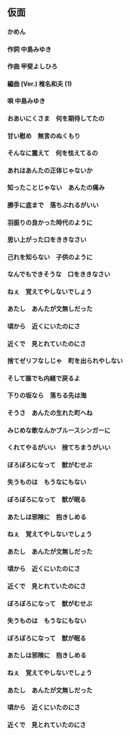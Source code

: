 ## 仮面
#### かめん

#### 作詞 中島みゆき
#### 作曲 甲斐よしひろ
#### 編曲 (Ver.)  椎名和夫 (1)
#### 唄  中島みゆき

#### おあいにくさま　何を期待してたの
#### 甘い慰め　無言のぬくもり
#### そんなに震えて　何を怯えてるの
#### あれはあんたの正体じゃないか
#### 知ったことじゃない　あんたの痛み
#### 勝手に底まで　落ちぶれるがいい

#### 羽振りの良かった時代のように
#### 思い上がった口をききなさい
#### 己れを知らない　子供のように
#### なんでもできそうな　口をききなさい

#### ねぇ　覚えてやしないでしょう
#### あたし　あんたが文無しだった
#### 頃から　近くにいたのにさ
#### 近くで　見とれていたのにさ

#### 捨てゼリフなしじゃ　町を出られやしない
#### そして誰でも内緒で戻るよ
#### 下りの坂なら　落ちる先は海
#### そうさ　あんたの生れた町へね
#### みじめな歌なんかブルースシンガーに
#### くれてやるがいい　捨てちまうがいい

#### ぼろぼろになって　獣がむせぶ
#### 失うものは　もうなにもない
#### ぼろぼろになって　獣が眠る
#### あたしは邪険に　抱きしめる

#### ねぇ　覚えてやしないでしょう
#### あたし　あんたが文無しだった
#### 頃から　近くにいたのにさ
#### 近くで　見とれていたのにさ

#### ぼろぼろになって　獣がむせぶ
#### 失うものは　もうなにもない
#### ぼろぼろになって　獣が眠る
#### あたしは邪険に　抱きしめる

#### ねぇ　覚えてやしないでしょう
#### あたし　あんたが文無しだった
#### 頃から　近くにいたのにさ
#### 近くで　見とれていたのにさ
